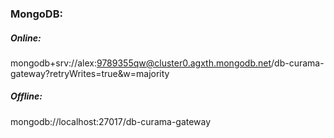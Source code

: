 ### MongoDB:

##### Online:

mongodb+srv://alex:9789355qw@cluster0.agxth.mongodb.net/db-curama-gateway?retryWrites=true&w=majority

##### Offline:

mongodb://localhost:27017/db-curama-gateway